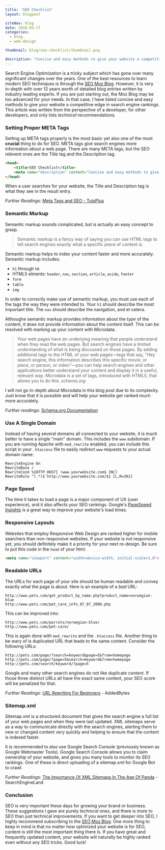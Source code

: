 ```yaml
---
title: 'SEO Checklist'
layout: blogpost

siteNav: blog
date: 2016-03-17
categories:
  - blog
  - web-design

thumbnail: blog/seo-checklist/thumbnail.png

description: "Concise and easy methods to give your website a competitive edge in search engine rankings"
---
```


Search Engine Optimization is a tricky subject which has gone over many significant changes over the years. One of the best resources to learn modern SEO techniques is through the [SEO Moz Blog](https://moz.com/blog). However, it is very in-depth with over 12 years worth of detailed blog entries written by industry leading experts. If you are just starting out, the Moz Blog may be too advanced for your needs. In that case, I have listed concise and easy methods to give your website a competitive edge in search engine rankings. This article was written from the perspective of a developer, for other developers, and only lists *technical* recommendations.

### Setting Proper META Tags ###

Setting up META tags properly is the most basic yet also one of the most **crucial** thing to do for SEO. META tags give search engines more information about a web page. There are many META tags, but the SEO relevent ones are the Title tag and the Description tag.

```html
<head>
    <title>SEO Checklist</title>
    <meta name="description" content="Concise and easy methods to give your website a competitive edge in search engine rankings">
</head>
```

When a user searches for your website, the Title and Description tag is what they see in the result entry.

*Further Readings:* [Meta Tags and SEO - TutsPlus](http://webdesign.tutsplus.com/articles/meta-tags-and-seo--webdesign-9683)

### Semantic Markup ###

Semantic markup sounds complicated, but is actually an easy concept to grasp.

>Semantic markup is a fancy way of saying you can use HTML tags to tell search engines exactly what a specific piece of content is.

Semantic markup helps to index your content faster and more accurately. Semantic markup includes: 

* `h1` through `h6`
* HTML5 elments: `header`, `nav`, `section`, `article`, `aside`, `footer`
* `form`
* `table`
* `img`

In order to correctly make use of semantic markup, you must use each of the tags the way they were intended to. Your `h1` should describe the most important title. The `nav` should describe the navigation, and et cetera. 

Althoughe semantic markup provides information about the *type* of the content, it does not provide information about the content itself. This can be resolved with marking up your content with Microdata.

>Your web pages have an underlying meaning that people understand when they read the web pages. But search engines have a limited understanding of what is being discussed on those pages. By adding additional tags to the HTML of your web pages—tags that say, "Hey search engine, this information describes this specific movie, or place, or person, or video"—you can help search engines and other applications better understand your content and display it in a useful, relevant way. Microdata is a set of tags, introduced with HTML5, that allows you to do this.
><cite>schema.org</cite>

I will not go in-depth about Microdata in this blog post due to its complexity. Just know that it is possible and will help your website get ranked much more accurately.

*Further readings:* [Schema.org Documentation](http://schema.org/docs/gs.html)

### Use A Single Domain ###

Instead of having several domains all connected to your website, it is much better to have a single "main" domain. This includes the `www` subdomain. If you are running Apache with `mod_rewrite` enabled, you can include this script in your `.htaccess` file to easily redirect `www` requests to your actual domain name: 

```
RewriteEngine On
RewriteBase /
RewriteCond %{HTTP_HOST} !www.yourwebsite.com$ [NC]
RewriteRule ^(.*)$ http://www.yourwebsite.com/$1 [L,R=301] 
```

### Page Speed ###

The time it takes to load a page is a major component of UX (user experience), and it also affects your SEO rankings. Google's [PageSpeed Insights](https://developers.google.com/speed/pagespeed/insights/) is a great way to improve your website's load times.

### Responsive Layouts ###

Websites that employ Responsive Web Design are ranked higher for mobile searchers than non-responsive websites. If your website is not responsive yet, you should definitely  make it a priority for your next re-design. Be sure to put this code in the `head` of your html:

```html
<meta name="viewport" content="width=device-width, initial-scale=1.0">
```

### Readable URLs ###

The URLs for each page of your site should be human readable and convey exactly what the page is about. Here is an example of a *bad* URL:

```
http://www.pets.com/get_product_by_name.php?product_name=norwegian-blue
http://www.pets.com/pet_care_info_07_07_2008.php
```

This can be improved into:

```
http://www.pets.com/parrots/norwegian-blue/
http://www.pets.com/pet-care/
```

This is again done with `mod_rewrite` and the `.htaccess` file. Another thing to be wary of is duplicated URL that leads to the same content. Consider the following URLs:

```
http://pets.com/page/?search=keyword&page=5&from=homepage
http://pets.com/page/?page=5&search=keyword&from=homepage
http://pets.com/search/keyword/?page=5
```

Google and many other search engines do not like duplicate content. If those three distinct URLs all have the exact same content, your SEO score will be penalized for that.

*Further Readings:* [URL Rewriting For Beginners](https://www.addedbytes.com/articles/for-beginners/url-rewriting-for-beginners/) - AddedBytes

### Sitemap.xml ###

Sitemap.xml is a structured document that gives the search engine a full list of your web pages and when they were last updated. XML sitemaps serve as a way to communicate directly with the search engines, alerting them to new or changed content very quickly and helping to ensure that the content is indexed faster.

It is recommended to also use Google Search Console (previously known as Google Webmaster Tools). Google Search Console allows you to claim ownership of your website, and gives you many tools to monitor its SEO rankings. One of these is direct uploading of a sitemap.xml for Google Bot to crawl.

*Further Readings:* [The Importance Of XML Sitemaps In The Age Of Panda](http://searchengineland.com/importance-xml-sitemaps-age-panda-214952) - SearchEngineLand

### Conclusion ###

SEO is very important these days for growing your brand or business. These suggestions I gave are purely *technical* ones, and there is more to SEO than just technical improvements. If you want to get deeper into SEO, I highly recommend subscribing to the [SEO Moz Blog](https://moz.com/blog). One more thing to keep in mind is that no matter how optimized your website is for SEO, content is still the most important thing there is. If you have great and frequently updated content, your website will naturally be highly ranked even without any SEO tricks. Good luck!


